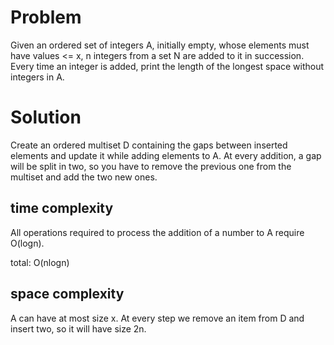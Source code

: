 # Problem

Given an ordered set of integers A, initially empty, whose elements must have values <= x, n integers from a set N are added to it in succession. Every time an integer is added, print the length of the longest space without integers in A.

# Solution

Create an ordered multiset D containing the gaps between inserted elements and update it while adding elements to A.
At every addition, a gap will be split in two, so you have to remove the previous one from the multiset and add the two new ones. 

## time complexity
All operations required to process the addition of a number to A require O(logn).

total: O(nlogn)

## space complexity
A can have at most size x.
At every step we remove an item from D and insert two, so it will have size 2n.


